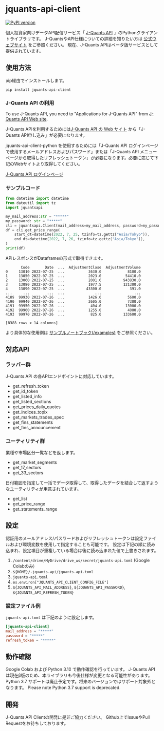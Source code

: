# jquants-api-client

[![PyPI version](https://badge.fury.io/py/jquants-api-client.svg)](https://badge.fury.io/py/jquants-api-client)

個人投資家向けデータAPI配信サービス「 [J-Quants API](https://jpx-jquants.com/#jquants-api) 」のPythonクライアントライブラリです。
J-QuantsやAPI仕様についての詳細を知りたい方は [公式ウェブサイト](https://jpx-jquants.com/) をご参照ください。
現在、J-Quants APIはベータ版サービスとして提供されています。

## 使用方法

pip経由でインストールします。

```shell
pip install jquants-api-client
```

### J-Quants API の利用

To use J-Quants API, you need to "Applications for J-Quants API" from [J-Quants API Web site](https://jpx-jquants.com/?lang=en#jquants-api).

J-Quants APIを利用するためには[J-Quants API の Web サイト](https://jpx-jquants.com/#jquants-api) から「J-Quants API申し込み」が必要になります。

jquants-api-client-python を使用するためには「J-Quants API ログインページで使用するメールアドレスおよびパスワード」または「J-Quants API メニューページから取得したリフレッシュトークン」が必要になります。必要に応じて下記のWebサイトより取得してください。

[J-Quants API ログインページ](https://application.jpx-jquants.com/)

### サンプルコード

```python
from datetime import datetime
from dateutil import tz
import jquantsapi

my_mail_address:str = "*****"
my_password: str = "*****"
cli = jquantsapi.Client(mail_address=my_mail_address, password=my_password)
df = cli.get_price_range(
    start_dt=datetime(2022, 7, 25, tzinfo=tz.gettz("Asia/Tokyo")),
    end_dt=datetime(2022, 7, 26, tzinfo=tz.gettz("Asia/Tokyo")),
)
print(df)
```

APIレスポンスがDataframeの形式で取得できます。

```shell
       Code       Date  ...  AdjustmentClose  AdjustmentVolume
0     13010 2022-07-25  ...           3630.0            8100.0
1     13050 2022-07-25  ...           2023.0           54410.0
2     13060 2022-07-25  ...           2001.0          943830.0
3     13080 2022-07-25  ...           1977.5          121300.0
4     13090 2022-07-25  ...          43300.0             391.0
...     ...        ...  ...              ...               ...
4189  99930 2022-07-26  ...           1426.0            5600.0
4190  99940 2022-07-26  ...           2605.0            7300.0
4191  99950 2022-07-26  ...            404.0           13000.0
4192  99960 2022-07-26  ...           1255.0            4000.0
4193  99970 2022-07-26  ...            825.0          133600.0

[8388 rows x 14 columns]
```

より具体的な使用例は [サンプルノートブック(/examples)](examples) をご参照ください。

## 対応API

### ラッパー群　 

J-Quants API の各APIエンドポイントに対応しています。

  - get_refresh_token
  - get_id_token
  - get_listed_info
  - get_listed_sections
  - get_prices_daily_quotes
  - get_indices_topix
  - get_markets_trades_spec
  - get_fins_statements
  - get_fins_announcement

### ユーティリティ群

業種や市場区分一覧などを返します。
  - get_market_segments
  - get_17_sectors
  - get_33_sectors

日付範囲を指定して一括でデータ取得して、取得したデータを結合して返すようなユーティリティが用意されています。

  - get_list
  - get_price_range
  - get_statements_range

## 設定

認証用のメールアドレス/パスワードおよびリフレッシュトークンは設定ファイルおよび環境変数を使用して指定することも可能です。
設定は下記の順に読み込まれ、設定項目が重複している場合は後に読み込まれた値で上書きされます。

1. `/content/drive/MyDrive/drive_ws/secret/jquants-api.toml` (Google Colabのみ)
2. `${HOME}/.jquants-api/jquants-api.toml`
3. `jquants-api.toml`
4. `os.environ["JQUANTS_API_CLIENT_CONFIG_FILE"]`
5. `${JQUANTS_API_MAIL_ADDRESS}`, `${JQUANTS_API_PASSWORD}`, `${JQUANTS_API_REFRESH_TOKEN}`

### 設定ファイル例

`jquants-api.toml` は下記のように設定します。

```toml
[jquants-api-client]
mail_address = "*****"
password = "*****"
refresh_token = "*****"
```

## 動作確認

Google Colab および Python 3.10 で動作確認を行っています。
J-Quants APIは現在β版のため、本ライブラリも今後仕様が変更となる可能性があります。
Python 3.7 サポートは廃止予定です。将来のバージョンではサポート対象外となります。
Please note Python 3.7 support is deprecated.

## 開発

J-Quants API Clientの開発に是非ご協力ください。
Github上でIssueやPull Requestをお待ちしております。

